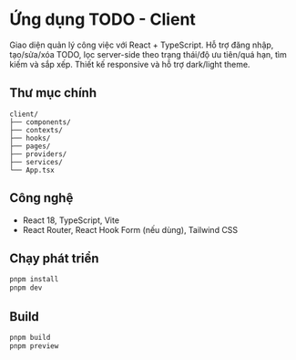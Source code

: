 # Ứng dụng TODO - Client

Giao diện quản lý công việc với React + TypeScript. Hỗ trợ đăng nhập, tạo/sửa/xóa TODO, lọc server-side theo trạng thái/độ ưu tiên/quá hạn, tìm kiếm và sắp xếp. Thiết kế responsive và hỗ trợ dark/light theme.

## Thư mục chính

```
client/
├── components/        
├── contexts/          
├── hooks/             
├── pages/             
├── providers/         
├── services/          
└── App.tsx            
```

## Công nghệ

- React 18, TypeScript, Vite
- React Router, React Hook Form (nếu dùng), Tailwind CSS

## Chạy phát triển

```bash
pnpm install
pnpm dev
```

## Build

```bash
pnpm build
pnpm preview
```


